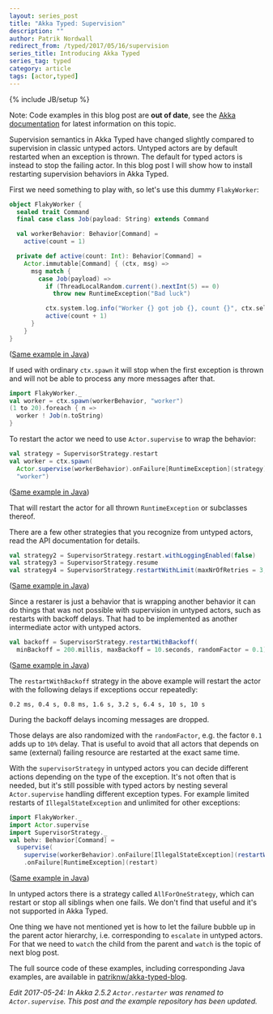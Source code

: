 ```yaml
---
layout: series_post
title: "Akka Typed: Supervision"
description: ""
author: Patrik Nordwall
redirect_from: /typed/2017/05/16/supervision
series_title: Introducing Akka Typed
series_tag: typed
category: article
tags: [actor,typed]
---
```

{% include JB/setup %}

Note: Code examples in this blog post are **out of date**, see the [Akka documentation](https://doc.akka.io/docs/akka/current/typed/fault-tolerance.html) for latest information on this topic.

Supervision semantics in Akka Typed have changed slightly compared to supervision in classic untyped actors. Untyped actors are by default restarted when an exception is thrown. The default for typed actors is instead to stop the failing actor. In this blog post I will show how to install restarting supervision behaviors in Akka Typed.

First we need something to play with, so let's use this dummy `FlakyWorker`:

```scala
object FlakyWorker {
  sealed trait Command
  final case class Job(payload: String) extends Command

  val workerBehavior: Behavior[Command] =
    active(count = 1)

  private def active(count: Int): Behavior[Command] =
    Actor.immutable[Command] { (ctx, msg) =>
      msg match {
        case Job(payload) =>
          if (ThreadLocalRandom.current().nextInt(5) == 0)
            throw new RuntimeException("Bad luck")

          ctx.system.log.info("Worker {} got job {}, count {}", ctx.self, payload, count)
          active(count + 1)
      }
    }
}
```

([Same example in Java](https://github.com/patriknw/akka-typed-blog/blob/master/src/main/java/blog/typed/javadsl/FlakyWorker.java))

If used with ordinary `ctx.spawn` it will stop when the first exception is thrown and will not be able to process any more messages after that.

```scala
import FlakyWorker._
val worker = ctx.spawn(workerBehavior, "worker")
(1 to 20).foreach { n =>
  worker ! Job(n.toString)
}
```

To restart the actor we need to use `Actor.supervise` to wrap the behavior:

```scala
val strategy = SupervisorStrategy.restart
val worker = ctx.spawn(
  Actor.supervise(workerBehavior).onFailure[RuntimeException](strategy),
  "worker")
```

([Same example in Java](https://github.com/patriknw/akka-typed-blog/blob/master/src/main/java/blog/typed/javadsl/FlakyWorkerApp.java))

That will restart the actor for all thrown `RuntimeException` or subclasses thereof.

There are a few other strategies that you recognize from untyped actors, read the API documentation for details.

```scala
val strategy2 = SupervisorStrategy.restart.withLoggingEnabled(false)
val strategy3 = SupervisorStrategy.resume
val strategy4 = SupervisorStrategy.restartWithLimit(maxNrOfRetries = 3, 1.second)
```

([Same example in Java](https://github.com/patriknw/akka-typed-blog/blob/master/src/main/java/blog/typed/javadsl/FlakyWorkerApp.java#L38-L43))

Since a restarer is just a behavior that is wrapping another behavior it can do things that was not possible with supervision in untyped actors, such as restarts with backoff delays. That had to be implemented as another intermediate actor with untyped actors.

```scala
val backoff = SupervisorStrategy.restartWithBackoff(
  minBackoff = 200.millis, maxBackoff = 10.seconds, randomFactor = 0.1)
```

([Same example in Java](https://github.com/patriknw/akka-typed-blog/blob/master/src/main/java/blog/typed/javadsl/FlakyWorkerApp.java#L45-L49))

The `restartWithBackoff` strategy in the above example will restart the actor with the following delays if exceptions occur repeatedly: 

```
0.2 ms, 0.4 s, 0.8 ms, 1.6 s, 3.2 s, 6.4 s, 10 s, 10 s
```

During the backoff delays incoming messages are dropped.

Those delays are also randomized with the `randomFactor`, e.g. the factor `0.1` adds up to `10%` delay. That is useful to avoid that all actors that depends on same (external) failing resource are restarted at the exact same time.

With the `supervisorStrategy` in untyped actors you can decide different actions depending on the type of the exception. It's not often that is needed, but it's still possible with typed actors by nesting several `Actor.supervise` handling different exception types. For example limited restarts of `IllegalStateException` and unlimited for other exceptions:

```scala
import FlakyWorker._
import Actor.supervise
import SupervisorStrategy._
val behv: Behavior[Command] =
  supervise(
    supervise(workerBehavior).onFailure[IllegalStateException](restartWithLimit(3, 1.second)))
    .onFailure[RuntimeException](restart)
```

([Same example in Java](https://github.com/patriknw/akka-typed-blog/blob/master/src/main/java/blog/typed/javadsl/FlakyWorkerApp.java#L53-L60))

In untyped actors there is a strategy called `AllForOneStrategy`, which can restart or stop all siblings when one fails. We don't find that useful and it's not supported in Akka Typed.

One thing we have not mentioned yet is how to let the failure bubble up in the parent actor hierarchy, i.e. corresponding to `escalate` in untyped actors. For that we need to `watch` the child from the parent and `watch` is the topic of next blog post.

The full source code of these examples, including corresponding Java examples, are available in [patriknw/akka-typed-blog](https://github.com/patriknw/akka-typed-blog).

_Edit 2017-05-24: In Akka 2.5.2 `Actor.restarter` was renamed to `Actor.supervise`. This post and the example repository has been updated._
